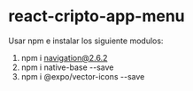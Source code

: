 # react-cripto-app-menu

Usar npm e instalar los siguiente modulos:

1. npm i navigation@2.6.2
2. npm i native-base --save
3. npm i @expo/vector-icons --save
